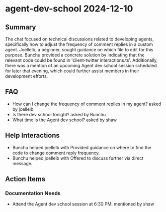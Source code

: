 # agent-dev-school 2024-12-10

## Summary
The chat focused on technical discussions related to developing agents, specifically how to adjust the frequency of comment replies in a custom agent. Joellelb, a beginner, sought guidance on which file to edit for this purpose. Bunchu provided a concrete solution by indicating that the relevant code could be found in 'client-twitter interactions.ts'. Additionally, there was a mention of an upcoming Agent dev school session scheduled for later that evening, which could further assist members in their development efforts.

## FAQ
- How can I change the frequency of comment replies in my agent? asked by joellelb
- Is there dev school tonight? asked by Bunchu
- What time is the Agent dev school? asked by shaw

## Help Interactions
- Bunchu helped joellelb with Provided guidance on where to find the code to change comment reply frequency.
- Bunchu helped joellelb with Offered to discuss further via direct message.

## Action Items

### Documentation Needs
- Attend the Agent dev school session at 6:30 PM. mentioned by shaw